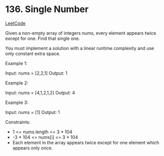 # 136. Single Number

[LeetCode](https://leetcode.com/problems/single-number/)

Given a non-empty array of integers nums, every element appears twice except for one. Find that single one.

You must implement a solution with a linear runtime complexity and use only constant extra space.



Example 1:

Input: nums = [2,2,1]
Output: 1

Example 2:

Input: nums = [4,1,2,1,2]
Output: 4

Example 3:

Input: nums = [1]
Output: 1



Constraints:

* 1 <= nums.length <= 3 * 104
* -3 * 104 <= nums[i] <= 3 * 104
* Each element in the array appears twice except for one element which appears only once.
